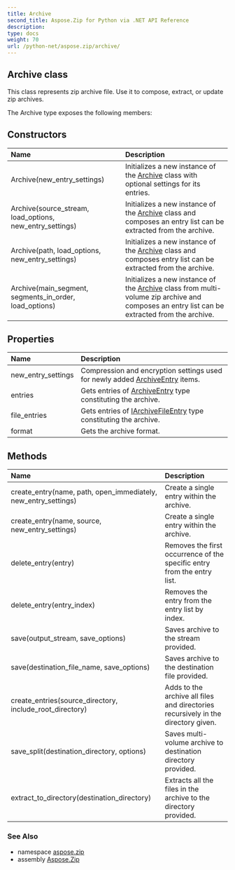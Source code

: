 ```yaml
---
title: Archive
second_title: Aspose.Zip for Python via .NET API Reference
description: 
type: docs
weight: 70
url: /python-net/aspose.zip/archive/
---
```


## Archive class

This class represents zip archive file. Use it to compose, extract, or update zip archives.

The Archive type exposes the following members:
## Constructors
| Name | Description |
| :- | :- |
|Archive(new_entry_settings)|Initializes a new instance of the [Archive](/zip/python-net/aspose.zip/archive/) class with optional settings for its entries.|
|Archive(source_stream, load_options, new_entry_settings)|Initializes a new instance of the [Archive](/zip/python-net/aspose.zip/archive/) class and composes an entry list can be extracted from the archive.|
|Archive(path, load_options, new_entry_settings)|Initializes a new instance of the [Archive](/zip/python-net/aspose.zip/archive/) class and composes entry list can be extracted from the archive.|
|Archive(main_segment, segments_in_order, load_options)|Initializes a new instance of the [Archive](/zip/python-net/aspose.zip/archive/) class from multi-volume zip archive and composes an entry list can be extracted from the archive.|
## Properties
| Name | Description |
| :- | :- |
|new_entry_settings|Compression and encryption settings used for newly added [ArchiveEntry](/zip/python-net/aspose.zip/archiveentry/) items.|
|entries|Gets entries of [ArchiveEntry](/zip/python-net/aspose.zip/archiveentry/) type constituting the archive.|
|file_entries|Gets entries of [IArchiveFileEntry](/zip/python-net/aspose.zip/iarchivefileentry/) type constituting the archive.|
|format|Gets the archive format.|
## Methods
| Name | Description |
| :- | :- |
|create_entry(name, path, open_immediately, new_entry_settings)|Create a single entry within the archive.|
|create_entry(name, source, new_entry_settings)|Create a single entry within the archive.|
|delete_entry(entry)|Removes the first occurrence of the specific entry from the entry list.|
|delete_entry(entry_index)|Removes the entry from the entry list by index.|
|save(output_stream, save_options)|Saves archive to the stream provided.|
|save(destination_file_name, save_options)|Saves archive to the destination file provided.|
|create_entries(source_directory, include_root_directory)|Adds to the archive all files and directories recursively in the directory given.|
|save_split(destination_directory, options)|Saves multi-volume archive to destination directory provided.|
|extract_to_directory(destination_directory)|Extracts all the files in the archive to the directory provided.|

### See Also

* namespace [aspose.zip](/zip/python-net/aspose.zip/)
* assembly [Aspose.Zip](/zip/python-net/)

